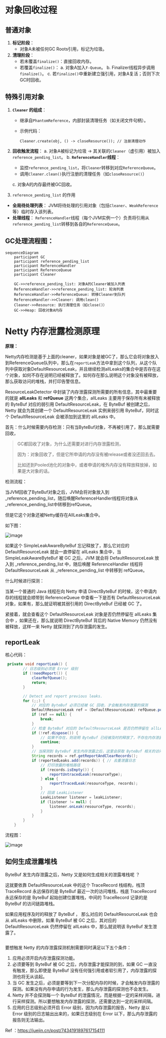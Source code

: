 # 对象回收过程

## 普通对象

1. **标记阶段**：
   - 对象A未被任何GC Roots引用，标记为垃圾。
2. **清理阶段**：
   - 若未覆盖`finalize()`：直接回收内存。
   - 若覆盖`finalize()`：
     a. 对象A加入`F-Queue`。
     b. Finalizer线程异步调用`finalize()`。
     c. 若`finalize()`中重新建立强引用，对象A复活；否则下次GC时回收。

## 特殊引用对象

1. **`Cleaner` 的组成**：

   - 继承自`PhantomReference`，内部封装清理任务（如关闭文件句柄）。

   - 示例代码：

     ```
     Cleaner.create(obj, () -> closeResource()); // 注册清理动作
     ```

2. **回收触发流程**：
   a. 对象A被标记为垃圾 → 其关联的`Cleaner`（虚引用）被加入`reference_pending_list`。
   b. **`ReferenceHandler`线程**：

   - 监控`reference_pending_list`，将`Cleaner`转移到对应`ReferenceQueue`。
   - 调用`Cleaner.clean()`执行注册的清理任务（如`closeResource()`）

   c.  对象A的内存最终被GC回收。

3. `reference_pending_list` 的作用

- **全局待处理列表**：
  JVM将待处理的引用对象（包括`Cleaner`、`WeakReference`等）临时存入该列表。
- **处理线程**：
  `ReferenceHandler`线程（每个JVM实例一个）负责将引用从`reference_pending_list`转移到各自的`ReferenceQueue`。

## GC处理流程图：

```mermaid
sequenceDiagram
    participant GC
    participant reference_pending_list
    participant ReferenceHandler
    participant ReferenceQueue
    participant Cleaner

    GC->>reference_pending_list: 对象A的Cleaner被加入列表
    ReferenceHandler->>reference_pending_list: 轮询列表
    ReferenceHandler->>ReferenceQueue: 转移Cleaner到队列
    ReferenceHandler->>Cleaner: 调用clean()
    Cleaner->>Resource: 执行清理任务（如close()）
    GC->>Heap: 回收对象A内存
```





# Netty 内存泄露检测原理

**原理：**

​	Netty内存检测是基于上面的cleaner，如果对象是被GC了，那么它会将对象放入到ReferenceQueue队列中，那么在`reportLeak`方法中拿到这个队列，从这个队列中获取对象DefaultResourceLeak，并且继续检测allLeaks的集合中是否存在这个对象，如何不存在说明已经被释放了。如何存在那么说明这个对象没有被释放，那么获取访问的堆栈，并打印告警信息。

ResourceLeakDetector 中封装了内存泄露探测所需要的所有信息，其中最重要的就是 **allLeaks** 和 **refQueue** 这两个集合，allLeaks 主要用于保存所有未被释放的 ByteBuf 对应的弱引用 DefaultResourceLeak，在 ByteBuf 被创建之后，Netty 就会为其创建一个 DefaultResourceLeak 实例来弱引用 ByteBuf，同时这个 DefaultResourceLeak 会被添加到这里的 allLeaks 中。



首先：什么时候需要内存检测：只有当ByteBuf对象，不再被引用了，那么就需要回收，

> GC都回收了对象，为什么还需要对进行内存泄露检测，
>
> 因为：对象回收了，但是它所申请的内存没有被release或者没还回去去。
>
> 比如还到Pooled池化的对象中，或者申请的堆外内存没有释放释放掉，如果是大对象的话。



检测流程：

当JVM回收了ByteBuf对象之后，JVM会将对象放入到_reference_pending_list，随后唤醒ReferenceHandler线程将对象从_reference_pending_list中转移到refQueue。

但是它这个对象还被Netty缓存在AllLeaks集合中。

如下图：

![image](../images/netty/5396bff11b154c95a7c8d884c22c7f79~tplv-73owjymdk6-jj-mark-v1:0:0:0:0:5o6Y6YeR5oqA5pyv56S-5Yy6IEAgYmlu55qE5oqA5pyv5bCP5bGL:q75.awebp.png)



如果这个 SimpleLeakAwareByteBuf 忘记释放了，那么它对应的 DefaultResourceLeak 就会一直停留在 allLeaks 集合中，当 SimpleLeakAwareByteBuf 被 GC 之后，JVM 就会将 DefaultResourceLeak 放入到 _reference_pending_list 中，随后唤醒 ReferenceHandler 线程将 DefaultResourceLeak 从 _reference_pending_list 中转移到 refQueue。





什么时候进行探测：

当某一个普通的 Java 线程在向 Netty 申请 DirectByteBuf 的时候，这个申请内存的线程就会顺带到 ReferenceQueue 中查看一下是否有 DefaultResourceLeak 对象，如果有，那么就证明被其弱引用的 DirectByteBuf 已经被 GC 了。

紧接着，就会查看这个 DefaultResourceLeak 对象是否仍然停留在 allLeaks 集合中 ，如果还在，那么就说明 DirectByteBuf 背后的 Native Memory 仍然没有被释放，这样一来 Netty 就探测到了内存泄露的发生。

## reportLeak

核心代码：

```java
 private void reportLeak() {
        // 日志级别必须是 Error 级别
        if (!needReport()) {
            clearRefQueue();
            return;
        }

        // Detect and report previous leaks.
        for (;;) {
            // 对应的 ByteBuf 必须已经被 GC 回收，才会触发内存泄露的探测
            DefaultResourceLeak ref = (DefaultResourceLeak) refQueue.poll();
            if (ref == null) {
                break;
            }
            // 检查 ByteBuf 对应的 DefaultResourceLeak 是否仍然停留在 allLeaks 集合中
            if (!ref.dispose()) {
                // 如果不存在，则说明 ByteBuf 已经被及时的释放了，不存在内存泄露
                continue;
            }
            // 当探测到 ByteBuf 发生内存泄露之后，这里会获取 ByteBuf 相关的访问堆栈 
            String records = ref.getReportAndClearRecords();
            if (reportedLeaks.add(records)) { // 去重泄露日志
                // 打印泄露的堆栈路径
                if (records.isEmpty()) {
                    reportUntracedLeak(resourceType);
                } else {
                    reportTracedLeak(resourceType, records);
                }
                // 回调 LeakListener
                LeakListener listener = leakListener;
                if (listener != null) {
                    listener.onLeak(resourceType, records);
                }
            }
        }
    }
```

流程图：

![image](../images/netty/f333d9569707457283adb7d7d4acc7dc~tplv-73owjymdk6-jj-mark-v1:0:0:0:0:5o6Y6YeR5oqA5pyv56S-5Yy6IEAgYmlu55qE5oqA5pyv5bCP5bGL:q75.awebp.png)

## 如何生成泄露堆栈



ByteBuf 发生内存泄露之后，Netty 又是如何生成相关的泄露堆栈呢 ？

这就要依靠 DefaultResourceLeak 中的这个 TraceRecord 栈结构，栈顶 TraceRecord 永远保存的是 ByteBuf 最近一次的访问堆栈，栈底 TraceRecord 永远保存的是 ByteBuf 起始创建位置堆栈，中间的 TraceRecord 记录的是 ByteBuf 的访问链路堆栈。





如果应用程序及时的释放了 ByteBuf ， 那么对应的 DefaultResourceLeak 也会从 allLeaks 中删除，如果 ByteBuf 被 GC 之后，其对应的 DefaultResourceLeak 仍然停留在 allLeaks 中，那么就说明该 ByteBuf 发生泄露了。

```java
```









要想触发 Netty 的内存泄露探测机制需要同时满足以下五个条件：

1. 应用必须开启内存泄露探测功能。
2. 必须要等到 ByteBuf 被 GC 之后，内存泄露才能探测的到，如果 GC 一直没有触发，那么即使是 ByteBuf 没有任何强引用或者软引用了，内存泄露的探测也将无从谈起。
3. 当 GC 发生之后，必须是要等到下一次分配内存的时候，才会触发内存泄露的探测。如果没有内存申请的行为发生，那么内存泄露的探测也不会发生。
4. Netty 并不会探测每一个 ByteBuf 的泄露情况，而是根据一定的采样间隔，进行采样探测。所以要想触发内存泄露的探测，还需要达到一定的采样间隔。
5. 应用的日志级别必须开启 Error 级别，因为内存泄露的报告，Netty 是以 Error 级别的日志输出出来的，如果日志级别在 Error 以下，那么内存泄露的报告则无法输出。



Ref ：https://juejin.cn/post/7434191897617154111
